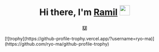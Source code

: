 <h1 align="center">Hi there, I'm <a href="https://vk.com/ramzini22" target="_blank">Ramil</a> 
<img src="https://github.com/blackcater/blackcater/raw/main/images/Hi.gif" height="32"/></h1>
<h3 align="center">🇺</h3>
[![trophy](https://github-profile-trophy.vercel.app/?username=ryo-ma)](https://github.com/ryo-ma/github-profile-trophy)

